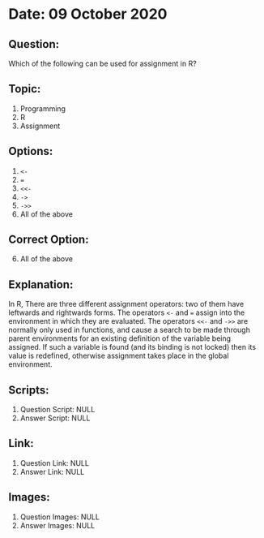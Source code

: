# Date: 09 October 2020

## Question:
Which of the following can be used for assignment in R?

## Topic:
1. Programming
2. R
3. Assignment

## Options:
1. `<-`
2. `=`
3. `<<-`
4. `->`
5. `->>`
6. All of the above

## Correct Option:
6. All of the above

## Explanation:
In R, There are three different assignment operators: two of them have leftwards and rightwards forms. The operators `<-` and `=` assign into the environment in which they are evaluated.
The operators `<<-` and `->>` are normally only used in functions, and cause a search to be made through parent environments for an existing definition of the variable being assigned. If such a variable is found (and its binding is not locked) then its value is redefined, otherwise assignment takes place in the global environment.

## Scripts:
1. Question Script: NULL
2. Answer Script: NULL

## Link:
1. Question Link: NULL
2. Answer Link: NULL

## Images:
1. Question Images: NULL
2. Answer Images: NULL
